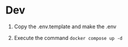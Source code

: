 
# Dev

1. Copy the .env.template and make the .env

2. Execute the command 
```docker compose up -d```

